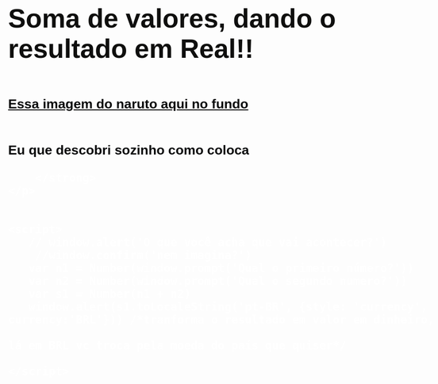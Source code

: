 <html lang="pt-br">
<head>
    <meta charset="UTF-8">
    <meta http-equiv="X-UA-Compatible" content="IE=edge">
    <meta name="viewport" content="width=device-width, initial-scale=1.0">
    <title>Aula de JavaScript</title>
    <style>
        body {
            background-image: url(https://cupulatrovao.com.br/wp-content/uploads/2020/11/capa-guia-de-episodios-filler-naruto-classico.jpg);
            color: white;
            font: normal 20pt Arial;
        }
        h1 {
            color: rgb(15, 15, 14);
        }
        p {
            color: rgb(8, 9, 10);
        }
    </style>
</head>
<body>
    <h1>Soma de valores, dando o resultado em Real!!</h1>
    <p> 
        <strong>
            <u> 
                <br>Essa imagem do naruto aqui no fundo<br>
            </u>
                <br>
                <br>
                Eu que descobri sozinho como coloca
       
        </strong> 
    </p>
        
    
    <script>
       // window.alert('O que você acha que vai acontecer?')
        //window.confirm('nem imagina?')
       var n1 = Number(window.prompt('Qual o primeiro número?'))
       var n2 = Number(window.prompt('Qual o segundo numero?'))
       var s1 = Number(n1 + n2)
       window.alert(s1.toLocaleString('pt-BR', {style: 'currency', currency:'BRL'})) /*tranforma o resultado em valor em dinheiro, 
                                                                                        lá em BRL vc troca pela moeda do país que quiser*/

    </script>
</body>
</html>
